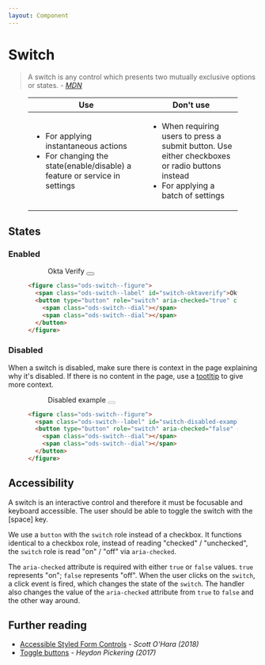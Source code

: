 ```yaml
---
layout: Component
---
```


# Switch
> A switch is any control which presents two mutually exclusive options or states. - <cite><a href='https://developer.mozilla.org/en-US/docs/Archive/B2G_OS/Firefox_OS_apps/Building_blocks/1.x/Switch'>MDN</a></cite>

<figure class="ods-table--figure">
  <table class="ods-table">
    <thead>
      <tr>
        <th scope="column">Use</th>
        <th scope="column">Don't use</th>
      </tr>
    </thead>
    <tbody>
      <tr>
        <td>
          <ul>
            <li>For applying instantaneous actions</li>
            <li>For changing the state(enable/disable) a feature or service in settings</li>
          </ul>
        </td>
        <td>
          <ul>
            <li>When requiring users to press a submit button. Use either checkboxes or radio buttons instead</li>
            <li>For applying a batch of settings</li>
          </ul>
        </td>
      </tr>
    </tbody>
  </table>
</figure>

## States

### Enabled
<figure class="nimatron--example">
  <div class="nimatron--rendered">
    <figure class="ods-switch--figure">
      <span class="ods-switch--label" id="switch-oktaverify">Okta Verify</span>
      <button type="button" role="switch" aria-checked="true" class="ods-switch" aria-labelledby="switch-oktaverify">
        <span class="ods-switch--dial"></span>
        <span class="ods-switch--dial"></span>
      </button>
    </figure>
  </div>

  ```html
  <figure class="ods-switch--figure">
    <span class="ods-switch--label" id="switch-oktaverify">Okta Verify</span>
    <button type="button" role="switch" aria-checked="true" class="ods-switch" aria-labelledby="switch-oktaverify">
      <span class="ods-switch--dial"></span>
      <span class="ods-switch--dial"></span>
    </button>
  </figure>
  ```
</figure>

### Disabled
When a switch is disabled, make sure there is context in the page explaining why it's disabled. If there is no content in the page, use a <a href="../components/tooltip.html">tootltip</a> to give more context.
<figure class="nimatron--example">
  <div class="nimatron--rendered">
  <figure class="ods-switch--figure">
    <span class="ods-switch--label" id="switch-disabled-example">Disabled example</span>
    <button type="button" role="switch" aria-checked="false" class="ods-switch" aria-labelledby="switch-disabled-example" disabled>
      <span class="ods-switch--dial"></span>
      <span class="ods-switch--dial"></span>
    </button>
  </figure>
  </div>

  ```html
  <figure class="ods-switch--figure">
    <span class="ods-switch--label" id="switch-disabled-example">Disabled example</span>
    <button type="button" role="switch" aria-checked="false" class="ods-switch" aria-labelledby="switch-disabled-example" disabled>
      <span class="ods-switch--dial"></span>
      <span class="ods-switch--dial"></span>
    </button>
  </figure>
  ```
</figure>

## Accessibility

A switch is an interactive control and therefore it must be focusable and keyboard accessible. The user should be able to toggle the switch with the [space] key.

We use a `button` with the `switch` role instead of a checkbox. It functions identical to a checkbox role, instead of reading "checked" / "unchecked", the `switch` role is read "on" / "off" via `aria-checked`.

The `aria-checked` attribute is required with either `true` or `false` values. `true` represents "on"; `false` represents "off". When the user clicks on the `switch`, a click event is fired, which changes the state of the `switch`. The handler also changes the value of the `aria-checked` attribute from `true` to `false` and the other way around.

## Further reading

<ul>
    <li>
        <a href="https://scottaohara.github.io/aria-switch-button/">Accessible Styled Form Controls</a> - <cite>Scott O'Hara (2018)</cite>
    </li>
    <li>
        <a href="https://inclusive-components.design/toggle-button/">Toggle buttons</a> - <cite>Heydon Pickering (2017)</cite>
  </li>
</ul>

<script>
// document.querySelectorAll(".switch").forEach(function(theSwitch) {
//   theSwitch.addEventListener("click", handleClickEvent, false);
// });

// function handleClickEvent(evt) {
//   let el = evt.target;
//   if (el.classList.contains('switch--dial')) {
//     el = el.parentNode;
//   }
 
//   if (el.getAttribute("aria-checked") == "true") {
//       el.setAttribute("aria-checked", "false");
//   } else {
//       el.setAttribute("aria-checked", "true");
//   }
// }
</script>
